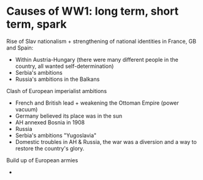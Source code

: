 
# Causes of WW1: long term, short term, spark

Rise of Slav nationalism + strengthening of national identities in France, GB and Spain:

* Within Austria-Hungary (there were many different people in the country, all wanted self-determination)
* Serbia's ambitions
* Russia's ambitions in the Balkans

Clash of European imperialist ambitions 

* French and British lead + weakening the Ottoman Empire (power vacuum)
* Germany believed its place was in the sun
* AH annexed Bosnia in 1908 
* Russia
* Serbia's ambitions "Yugoslavia"
* Domestic troubles in AH & Russia, the war was a diversion and a way to restore the country's glory. 
 
Build up of European armies 

* 





<!--stackedit_data:
eyJoaXN0b3J5IjpbMTc4NzU0MTE4Nyw5NjI5MDQ0OTldfQ==
-->